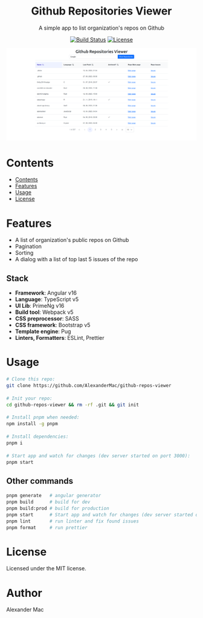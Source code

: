 <div align="center">
  <h1>Github Repositories Viewer</h1>
  <p>A simple app to list organization's repos on Github</p>
  <p>
    <a href="https://github.com/alexandermac/github-repos-viewer/actions/workflows/ci.yml?query=branch%3Amaster"><img src="https://github.com/alexandermac/github-repos-viewer/actions/workflows/ci.yml/badge.svg" alt="Build Status"></a>
    <a href="LICENSE"><img src="https://img.shields.io/github/license/alexandermac/github-repos-viewer.svg" alt="License"></a>
  </p>
</div>

![assets/screenshot.png](assets/screenshot.png)

# Contents
- [Contents](#contents)
- [Features](#features)
- [Usage](#usage)
- [License](#license)

# Features
- A list of organization's public repos on Github
- Pagination
- Sorting
- A dialog with a list of top last 5 issues of the repo

## Stack
- **Framework**: Angular v16
- **Language**: TypeScript v5
- **UI Lib**: PrimeNg v16
- **Build tool**: Webpack v5
- **CSS preprocessor**: SASS
- **CSS framework**: Bootstrap v5
- **Template engine**: Pug
- **Linters, Formatters**: ESLint, Prettier

# Usage
```sh
# Clone this repo:
git clone https://github.com/AlexanderMac/github-repos-viewer

# Init your repo:
cd github-repos-viewer && rm -rf .git && git init

# Install pnpm when needed:
npm install -g pnpm

# Install dependencies:
pnpm i

# Start app and watch for changes (dev server started on port 3000):
pnpm start
```

## Other commands
```sh
pnpm generate   # angular generator
pnpm build      # build for dev
pnpm build:prod # build for production
pnpm start      # Start app and watch for changes (dev server started on port 3000)
pnpm lint       # run linter and fix found issues
pnpm format     # run prettier
```

# License
Licensed under the MIT license.

# Author
Alexander Mac
